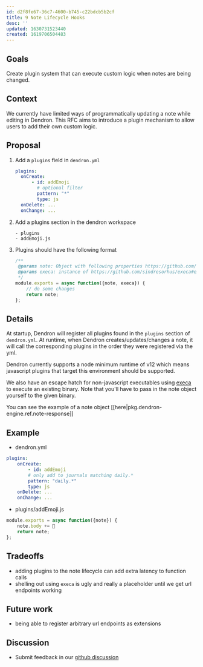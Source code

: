 ```yaml
---
id: d2f8fe67-36c7-4600-b745-c22bdcb5b2cf
title: 9 Note Lifecycle Hooks
desc: ''
updated: 1630731523440
created: 1619706504483
---
```


## Goals

Create plugin system that can execute custom logic when notes are being changed.

## Context

We currently have limited ways of programmatically updating a note while editing in Dendron. This RFC aims to introduce a plugin mechanism to allow users to add their own custom logic.

## Proposal
1. Add a `plugins` field in `dendron.yml`
    ```yml
    plugins:
      onCreate:
          - id: addEmoji
            # optional filter 
            pattern: "*"
            type: js
      onDelete: ...
      onChange: ...
    ```
1. Add a plugins section in the dendron workspace
    ```
    - plugins
    - addEmoji.js
    ```
1. Plugins should have the following format
    ```js
    /**
     @params note: Object with following properties https://github.com/dendronhq/dendron/blob/master/packages/common-all/src/types/typesv2.ts
     @params execa: instance of https://github.com/sindresorhus/execa#execacommandcommand-options
     */
    module.exports = async function({note, execa}) {
        // do some changes
        return note;
    };
    ```

## Details

At startup, Dendron will register all plugins found in the `plugins` section of `dendron.yml`. At runtime, when Dendron creates/updates/changes a note, it will call the corresponding plugins in the order they were registered via the yml.

Dendron currently supports a node minimum runtime of v12 which means javascript plugins that target this environment should be supported. 

We also have an escape hatch for non-javascript executables using [execa](#execacommandcommand-options) to execute an existing binary. Note that you'll have to pass in the note object yourself to the given binary. 

You can see the example of a note object [[here|pkg.dendron-engine.ref.note-response]]

## Example

- dendron.yml
```yml
plugins:
    onCreate:
        - id: addEmoji
        # only add to journals matching daily.*
        pattern: "daily.*"
        type: js
    onDelete: ...
    onChange: ...
```
- plugins/addEmoji.js
```js
module.exports = async function({note}) {
    note.body += 🌱
    return note;
};
```

## Tradeoffs
- adding plugins to the note lifecycle can add extra latency to function calls
- shelling out using `execa` is ugly and really a placeholder until we get url endpoints working

## Future work
- being able to register arbitrary url endpoints as extensions

## Discussion
- Submit feedback in our [github discussion](https://github.com/dendronhq/dendron/discussions/680)
